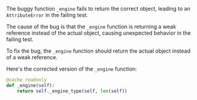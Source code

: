 The buggy function `_engine` fails to return the correct object, leading to an `AttributeError` in the failing test.

The cause of the bug is that the `_engine` function is returning a weak reference instead of the actual object, causing unexpected behavior in the failing test.

To fix the bug, the `_engine` function should return the actual object instead of a weak reference.

Here's the corrected version of the `_engine` function:
```python
@cache_readonly
def _engine(self):
    return self._engine_type(self, len(self))
```